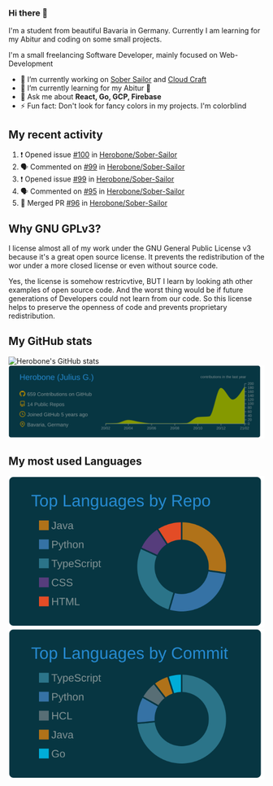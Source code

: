 ### Hi there 👋
I'm a student from beautiful Bavaria in Germany. Currently I am learning for my Abitur and coding on some small projects.

I'm a small freelancing Software Developer, mainly focused on Web-Development

- 🔭 I’m currently working on [Sober Sailor](https://github.com/Herobone/Sober-Sailor) and [Cloud Craft](https://github.com/Herobone/CloudCraft)
- 🌱 I’m currently learning for my Abitur 🙁
- 💬 Ask me about **React, Go, GCP, Firebase**
- ⚡ Fun fact: Don't look for fancy colors in my projects. I'm colorblind
## My recent activity
<!--START_SECTION:activity-->
1. ❗️ Opened issue [#100](https://github.com/Herobone/Sober-Sailor/issues/100) in [Herobone/Sober-Sailor](https://github.com/Herobone/Sober-Sailor)
2. 🗣 Commented on [#99](https://github.com/Herobone/Sober-Sailor/issues/99) in [Herobone/Sober-Sailor](https://github.com/Herobone/Sober-Sailor)
3. ❗️ Opened issue [#99](https://github.com/Herobone/Sober-Sailor/issues/99) in [Herobone/Sober-Sailor](https://github.com/Herobone/Sober-Sailor)
4. 🗣 Commented on [#95](https://github.com/Herobone/Sober-Sailor/issues/95) in [Herobone/Sober-Sailor](https://github.com/Herobone/Sober-Sailor)
5. 🎉 Merged PR [#96](https://github.com/Herobone/Sober-Sailor/pull/96) in [Herobone/Sober-Sailor](https://github.com/Herobone/Sober-Sailor)
<!--END_SECTION:activity-->
## Why GNU GPLv3?
I license almost all of my work under the GNU General Public License v3 because it's a great open source license. It prevents the redistribution of the wor under a more closed license or even without source code.

Yes, the license is somehow restricvtive, BUT I learn by looking ath other examples of open source code. And the worst thing would be if future generations of Developers could not learn from our code. So this license helps to preserve the openness of code and prevents proprietary redistribution.

## My GitHub stats
![Herobone's GitHub stats](https://github-readme-stats.vercel.app/api?username=Herobone&show_icons=true&theme=solarized-dark)
![](https://raw.githubusercontent.com/Herobone/Herobone/main/profile-summary-card-output/solarized_dark/0-profile-details.svg)
## My most used Languages
![](https://raw.githubusercontent.com/Herobone/Herobone/main/profile-summary-card-output/solarized_dark/1-repos-per-language.svg)
![](https://raw.githubusercontent.com/Herobone/Herobone/main/profile-summary-card-output/solarized_dark/2-most-commit-language.svg)
